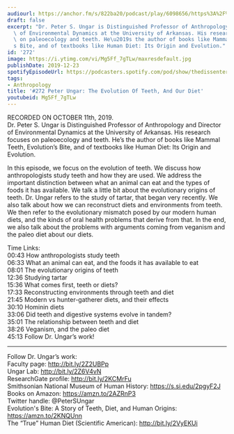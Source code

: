 ```yaml
---
audiourl: https://anchor.fm/s/822ba20/podcast/play/6098656/https%3A%2F%2Fd3ctxlq1ktw2nl.cloudfront.net%2Fproduction%2F2019-9-11%2F27854509-44100-2-72571d483982.m4a
draft: false
excerpt: "Dr. Peter S. Ungar is Distinguished Professor of Anthropology and Director\
  \ of Environmental Dynamics at the University of Arkansas. His research focuses\
  \ on paleoecology and teeth. He\u2019s the author of books like Mammal Teeth, Evolution\u2019\
  s Bite, and of textbooks like Human Diet: Its Origin and Evolution."
id: '272'
image: https://i.ytimg.com/vi/Mg5Ff_7gTLw/maxresdefault.jpg
publishDate: 2019-12-23
spotifyEpisodeUrl: https://podcasters.spotify.com/pod/show/thedissenter/episodes/272-Peter-Ungar-The-Evolution-Of-Teeth--And-Our-Diet-e6ok90
tags:
- Anthropology
title: '#272 Peter Ungar: The Evolution Of Teeth, And Our Diet'
youtubeid: Mg5Ff_7gTLw
---
```

<div class="timelinks">

RECORDED ON OCTOBER 11th, 2019.  
Dr. Peter S. Ungar is Distinguished Professor of Anthropology and Director of Environmental Dynamics at the University of Arkansas. His research focuses on paleoecology and teeth. He’s the author of books like Mammal Teeth, Evolution’s Bite, and of textbooks like Human Diet: Its Origin and Evolution.

In this episode, we focus on the evolution of teeth. We discuss how anthropologists study teeth and how they are used. We address the important distinction between what an animal can eat and the types of foods it has available. We talk a little bit about the evolutionary origins of teeth. Dr. Ungar refers to the study of tartar, that began very recently. We also talk about how we can reconstruct diets and environments from teeth. We then refer to the evolutionary mismatch posed by our modern human diets, and the kinds of oral health problems that derive from that. In the end, we also talk about the problems with arguments coming from veganism and the paleo diet about our diets.

Time Links:  
<time>00:43</time> How anthropologists study teeth  
<time>06:33</time> What an animal can eat, and the foods it has available to eat  
<time>08:01</time> The evolutionary origins of teeth  
<time>12:36</time> Studying tartar   
<time>15:36</time> What comes first, teeth or diets?  
<time>17:33</time> Reconstructing environments through teeth and diet  
<time>21:45</time> Modern vs hunter-gatherer diets, and their effects  
<time>30:10</time> Hominin diets  
<time>33:06</time> Did teeth and digestive systems evolve in tandem?   
<time>35:01</time> The relationship between teeth and diet  
<time>38:26</time> Veganism, and the paleo diet  
<time>45:13</time> Follow Dr. Ungar’s work!

---

Follow Dr. Ungar’s work:  
Faculty page: http://bit.ly/2Z2UBPp  
Ungar Lab: http://bit.ly/2Z6V4vN  
ResearchGate profile: http://bit.ly/2KCMrFu  
Smithsonian National Museum of Human History: https://s.si.edu/2pgyF2J  
Books on Amazon: https://amzn.to/2AZRnP3  
Twitter handle: @PeterSUngar  
Evolution's Bite: A Story of Teeth, Diet, and Human Origins: https://amzn.to/2KNQUnn  
The “True” Human Diet (Scientific American): http://bit.ly/2VyEKUi
</div>

